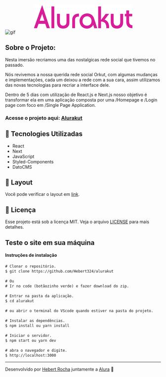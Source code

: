 <div align="center">
  <img src="https://github.com/Hebert324/alurakut/blob/main/github/Alurakut.png">
</div>

<img alt="gif" src="https://github.com/Hebert324/alurakut/blob/main/github/alurakut.gif">


## Sobre o Projeto:

Nesta imersão recriamos uma das nostalgicas rede social que tivemos no passado.

Nós revivemos a nossa querida rede social Orkut, com algumas mudanças e implementações, cada um deixou a rede com a sua cara, assim utilizamos das novas tecnologias para recriar a interface dele.

Dentro de 5 dias com utilização de React.js e Next.js nosso objetivo é transformar ela em uma aplicação composta por uma /Homepage e /Login page com foco em /Single Page Application. 

### Acesse o projeto aqui: <a href="https://alurakut-web.vercel.app/login">Alurakut</a>

## 🚀 Tecnologies Utilizadas

- React
- Next
- JavaScript
- Styled-Components
- DatoCMS

## 🔖 Layout

Você pode verificar o layout em [link](https://www.figma.com/file/UE276JTrrDHN8xP4JGHqtd/Alurakut-(Copy)). 

## :memo: Licença

Esse projeto está sob a licença MIT. Veja o arquivo [LICENSE](.github/LICENSE.md) para mais detalhes.

## Teste o site em sua máquina

#### Instruções de instalação

    # Clonar o repositório.
    $ git clone https://github.com/Hebert324/alurakut

    # Ou
    # Ir no code (botãozinho verde) e fazer download do zip.

    # Entrar na pasta da aplicação.
    $ cd alurakut
    
    # ou abrir o terminal do VScode quando estiver na pasta do projeto.

    # Instalar as dependências.
    $ npm install ou yarn install

    # Iniciar o servidor.
    $ npm start ou yarn dev
    
    # abra o navegador e digite.
    $ http://localhost:3000

---

Desenvolvido por [Hebert Rocha](https://www.linkedin.com/in/hebert-rocha-62318a1b3/) juntamente a [Alura](https://www.alura.com.br) 🤿

